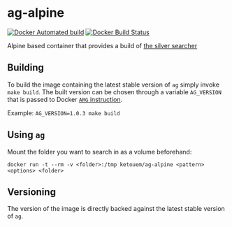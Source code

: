 # ag-alpine

[![Docker Automated build](https://img.shields.io/docker/automated/ketouem/ag-alpine.svg)](https://hub.docker.com/r/ketouem/ag-alpine/)
[![Docker Build Status](https://img.shields.io/docker/build/ketouem/ag-alpine.svg)](https://hub.docker.com/r/ketouem/ag-alpine/builds/)

Alpine based container that provides a build of [the silver searcher](https://github.com/ggreer/the_silver_searcher)

## Building

To build the image containing the latest stable version of `ag` simply invoke `make build`.
The built version can be chosen through a variable `AG_VERSION` that is passed to Docker
[`ARG` instruction](https://docs.docker.com/engine/reference/builder/#arg).

Example: `AG_VERSION=1.0.3 make build`

## Using `ag`

Mount the folder you want to search in as a volume beforehand:

`docker run -t --rm -v <folder>:/tmp ketouem/ag-alpine <pattern> <options> <folder>`

## Versioning

The version of the image is directly backed against the latest stable version of `ag`.
